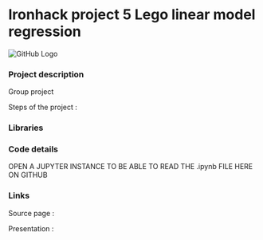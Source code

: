 # Ironhack project 5 Lego linear model regression

![GitHub Logo]()

### Project description
Group project


Steps of the project :

### Libraries



### Code details

OPEN A JUPYTER INSTANCE TO BE ABLE TO READ THE .ipynb FILE HERE ON GITHUB


### Links

Source page : 

Presentation :

